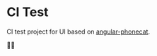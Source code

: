 # CI Test

CI test project for UI based on [angular-phonecat](https://github.com/angular/angular-phonecat).

🎩🍾
